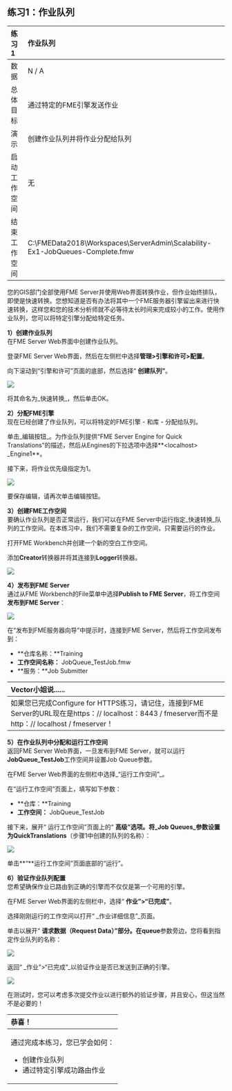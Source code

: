 ## 练习1：作业队列

|  练习1 |  作业队列 |
| :--- | :--- |
| 数据 | N / A |
| 总体目标 | 通过特定的FME引擎发送作业 |
| 演示 | 创建作业队列并将作业分配给队列 |
| 启动工作空间 | 无 |
| 结束工作空间 | C:\FMEData2018\Workspaces\ServerAdmin\Scalability-Ex1-JobQueues-Complete.fmw |

您的GIS部门全部使用FME Server并使用Web界面转换作业，但作业始终排队，即使是快速转换。您想知道是否有办法将其中一个FME服务器引擎留出来进行快速转换，这样您和您的技术分析师就不必等待太长时间来完成较小的工作。使用作业队列，您可以将特定引擎分配给特定任务。

  
**1）创建作业队列**  
在FME Server Web界面中创建作业队列。

登录FME Server Web界面，然后在左侧栏中选择**管理&gt;引擎和许可&gt;配置**。

向下滚动到“引擎和许可”页面的底部，然后选择“ **创建队列”**。

![](https://github.com/xuhengxx/FMETraining-1/blob/Server-Admin-2018/ServerAdmin4Scalability/Images/4.201.Ex1.Create_JobQueue.png)

将其命名为_快速转换_，然后单击OK。

  
**2）分配FME引擎**  
现在已经创建了作业队列，可以将特定的FME引擎 - 和库 - 分配给队列。

单击_编辑按钮_。为作业队列提供“FME Server Engine for Quick Translations”的描述，然后从Engines的下拉选项中选择**&lt;localhost&gt; \_Engine1**。

接下来，将作业优先级指定为1。

![](https://github.com/xuhengxx/FMETraining-1/blob/Server-Admin-2018/ServerAdmin4Scalability/Images/4.202.Ex1.JobQueue_SelectEngine.png)

要保存编辑，请再次单击编辑按钮。

  
**3）创建FME工作空间**  
要确认作业队列是否正常运行，我们可以在FME Server中运行指定_快速转换_队列的工作空间。在本练习中，我们不需要复杂的工作空间，只需要运行的作业。

打开FME Workbench并创建一个新的空白工作空间。

添加**Creator**转换器并将其连接到**Logger**转换器。

![](https://github.com/xuhengxx/FMETraining-1/blob/Server-Admin-2018/ServerAdmin4Scalability/Images/4.203.Ex1.JobQueue_Workspace.png)

  
**4）发布到FME Server**  
通过从FME Workbench的File菜单中选择**Publish to FME Server**，将工作空间**发布到FME Server**：

![](https://github.com/xuhengxx/FMETraining-1/blob/Server-Admin-2018/ServerAdmin4Scalability/Images/4.204.Ex1.PublishToServer.png)

在“发布到FME服务器向导”中提示时，连接到FME Server，然后将工作空间发布到：

* **仓库名称：**Training
* **工作空间名称：** JobQueue\_TestJob.fmw
* **服务：**Job Submitter

|  Vector小姐说...... |
| :--- |
|  如果您已完成Configure for HTTPS练习，请记住，连接到FME Server的URL现在是https：// localhost：8443 / fmeserver而不是http：// localhost / fmeserver！ |

  
**5）在作业队列中分配和运行工作空间**  
返回FME Server Web界面，一旦发布到FME Server，就可以运行**JobQueue\_TestJob**工作空间并设置Job Queue参数。

在FME Server Web界面的左侧栏中选择_“运行工作空间”_。

在“运行工作空间”页面上，填写如下参数：

* **仓库：**Training
* **工作空间：** JobQueue\_TestJob

接下来，展开“ 运行工作空间”页面上的“ **高级”**选项。将_Job Queues_参数设置为**QuickTranslations**（步骤1中创建的队列的名称）：

![](https://github.com/xuhengxx/FMETraining-1/blob/Server-Admin-2018/ServerAdmin4Scalability/Images/4.205.Ex1.RunWorkspace_JobQueue.png)

单击**“**运行工作空间”页面底部的“运行”。

  
**6）验证作业队列配置**  
您希望确保作业已路由到正确的引擎而不仅仅是第一个可用的引擎。

在FME Server Web界面的左侧栏中，选择“ **作业”&gt;“已完成”**。

选择刚刚运行的工作空间以打开“ _作业详细信息”_页面。

单击以展开“ **请求数据（Request Data）”**部分。在**queue**参数旁边，您将看到指定作业队列的名称：

![](https://github.com/xuhengxx/FMETraining-1/blob/Server-Admin-2018/ServerAdmin4Scalability/Images/4.206.Ex1.VerifyJobQueue_Success.png)

返回“ _作业”&gt;“已完成”_以验证作业是否已发送到正确的引擎。

![](https://github.com/xuhengxx/FMETraining-1/blob/Server-Admin-2018/ServerAdmin4Scalability/Images/4.207.Ex1.CompletedJobQueue.png)

在测试时，您可以考虑多次提交作业以进行额外的验证步骤，并且安心，但这当然不是必要的！

<table>
  <thead>
    <tr>
      <th style="text-align:left">恭喜！</th>
    </tr>
  </thead>
  <tbody>
    <tr>
      <td style="text-align:left">
        <p>通过完成本练习，您已学会如何：
          <br />
        </p>
        <ul>
          <li>创建作业队列</li>
          <li>通过特定引擎成功路由作业</li>
        </ul>
      </td>
    </tr>
  </tbody>
</table>
